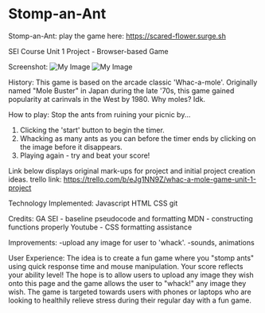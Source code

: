 # Stomp-an-Ant
Stomp-an-Ant:
play the game here: https://scared-flower.surge.sh

SEI Course Unit 1 Project - Browser-based Game

Screenshot:
![My Image](images/whacshot.png)
![My Image](images/whacshot2.png)

History:
This game is based on the arcade classic 'Whac-a-mole'. Originally named "Mole Buster" in Japan during the late '70s, this game gained popularity at carinvals in the West by 1980. Why moles? Idk. 

How to play:
Stop the ants from ruining your picnic by...
1. Clicking the 'start' button to begin the timer. 
2. Whacking as many ants as you can before the timer ends by clicking on the image before it disappears.
3. Playing again - try and beat your score!
   
Link below displays original mark-ups for project and initial project creation ideas. 
trello link: https://trello.com/b/eJg1NN9Z/whac-a-mole-game-unit-1-project

Technology Implemented:
Javascript
HTML
CSS
git

Credits:
GA SEI - baseline pseudocode and formatting
MDN - constructing functions properly
Youtube - CSS formatting assistance

Improvements: 
-upload any image for user to 'whack'. 
-sounds, animations

User Experience: 
The idea is to create a fun game where you "stomp ants" using quick response time and mouse manipulation. Your score reflects your ability level! The hope is to allow users to upload any image they wish onto this page and the game allows the user to "whack!" any image they wish. The game is targeted towards users with phones or laptops who are looking to healthily relieve stress during their regular day with a fun game. 


